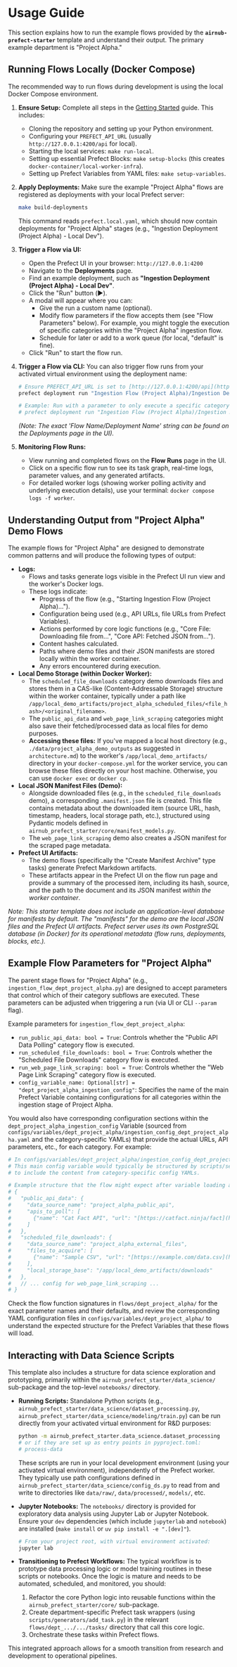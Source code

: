 # Usage Guide

This section explains how to run the example flows provided by the **`airnub-prefect-starter`** template and understand their output. The primary example department is "Project Alpha."

## Running Flows Locally (Docker Compose)

The recommended way to run flows during development is using the local Docker Compose environment.

1.  **Ensure Setup:** Complete all steps in the [Getting Started](getting-started.md) guide. This includes:
    * Cloning the repository and setting up your Python environment.
    * Configuring your `PREFECT_API_URL` (usually `http://127.0.0.1:4200/api` for local).
    * Starting the local services: `make run-local`.
    * Setting up essential Prefect Blocks: `make setup-blocks` (this creates `docker-container/local-worker-infra`).
    * Setting up Prefect Variables from YAML files: `make setup-variables`.
2.  **Apply Deployments:** Make sure the example "Project Alpha" flows are registered as deployments with your local Prefect server:
    ```bash
    make build-deployments
    ```
    This command reads `prefect.local.yaml`, which should now contain deployments for "Project Alpha" stages (e.g., "Ingestion Deployment (Project Alpha) - Local Dev").

3.  **Trigger a Flow via UI:**
    * Open the Prefect UI in your browser: `http://127.0.0.1:4200`
    * Navigate to the **Deployments** page.
    * Find an example deployment, such as **"Ingestion Deployment (Project Alpha) - Local Dev"**.
    * Click the "Run" button (▶️).
    * A modal will appear where you can:
        * Give the run a custom name (optional).
        * Modify flow parameters if the flow accepts them (see "Flow Parameters" below). For example, you might toggle the execution of specific categories within the "Project Alpha" ingestion flow.
        * Schedule for later or add to a work queue (for local, "default" is fine).
    * Click "Run" to start the flow run.

4.  **Trigger a Flow via CLI:**
    You can also trigger flow runs from your activated virtual environment using the deployment name:
    ```bash
    # Ensure PREFECT_API_URL is set to [http://127.0.0.1:4200/api](http://127.0.0.1:4200/api)
    prefect deployment run "Ingestion Flow (Project Alpha)/Ingestion Deployment (Project Alpha) - Local Dev"
    
    # Example: Run with a parameter to only execute a specific category (if the flow supports it)
    # prefect deployment run "Ingestion Flow (Project Alpha)/Ingestion Deployment (Project Alpha) - Local Dev" --param run_public_api_data=true --param run_scheduled_file_downloads=false 
    ```
    *(Note: The exact 'Flow Name/Deployment Name' string can be found on the Deployments page in the UI).*

5.  **Monitoring Flow Runs:**
    * View running and completed flows on the **Flow Runs** page in the UI.
    * Click on a specific flow run to see its task graph, real-time logs, parameter values, and any generated artifacts.
    * For detailed worker logs (showing worker polling activity and underlying execution details), use your terminal: `docker compose logs -f worker`.

## Understanding Output from "Project Alpha" Demo Flows

The example flows for "Project Alpha" are designed to demonstrate common patterns and will produce the following types of output:

* **Logs:**
    * Flows and tasks generate logs visible in the Prefect UI run view and the worker's Docker logs.
    * These logs indicate:
        * Progress of the flow (e.g., "Starting Ingestion Flow (Project Alpha)...").
        * Configuration being used (e.g., API URLs, file URLs from Prefect Variables).
        * Actions performed by core logic functions (e.g., "Core File: Downloading file from...", "Core API: Fetched JSON from...").
        * Content hashes calculated.
        * Paths where demo files and their JSON manifests are stored locally within the worker container.
        * Any errors encountered during execution.
* **Local Demo Storage (within Docker Worker):**
    * The `scheduled_file_downloads` category demo downloads files and stores them in a CAS-like (Content-Addressable Storage) structure within the worker container, typically under a path like `/app/local_demo_artifacts/project_alpha_scheduled_files/<file_hash>/<original_filename>`.
    * The `public_api_data` and `web_page_link_scraping` categories might also save their fetched/processed data as local files for demo purposes.
    * **Accessing these files:** If you've mapped a local host directory (e.g., `./data/project_alpha_demo_outputs` as suggested in `architecture.md`) to the worker's `/app/local_demo_artifacts/` directory in your `docker-compose.yml` for the worker service, you can browse these files directly on your host machine. Otherwise, you can use `docker exec` or `docker cp`.
* **Local JSON Manifest Files (Demo):**
    * Alongside downloaded files (e.g., in the `scheduled_file_downloads` demo), a corresponding `.manifest.json` file is created. This file contains metadata about the downloaded item (source URL, hash, timestamp, headers, local storage path, etc.), structured using Pydantic models defined in `airnub_prefect_starter/core/manifest_models.py`.
    * The `web_page_link_scraping` demo also creates a JSON manifest for the scraped page metadata.
* **Prefect UI Artifacts:**
    * The demo flows (specifically the "Create Manifest Archive" type tasks) generate Prefect Markdown artifacts.
    * These artifacts appear in the Prefect UI on the flow run page and provide a summary of the processed item, including its hash, source, and the path to the document and its JSON manifest *within the worker container*.

*Note: This starter template does not include an application-level database for manifests by default. The "manifests" for the demo are the local JSON files and the Prefect UI artifacts. Prefect server uses its own PostgreSQL database (in Docker) for its operational metadata (flow runs, deployments, blocks, etc.).*

## Example Flow Parameters for "Project Alpha"

The parent stage flows for "Project Alpha" (e.g., `ingestion_flow_dept_project_alpha.py`) are designed to accept parameters that control which of their category subflows are executed. These parameters can be adjusted when triggering a run (via UI or CLI `--param` flag).

Example parameters for `ingestion_flow_dept_project_alpha`:

* `run_public_api_data: bool = True`: Controls whether the "Public API Data Polling" category flow is executed.
* `run_scheduled_file_downloads: bool = True`: Controls whether the "Scheduled File Downloads" category flow is executed.
* `run_web_page_link_scraping: bool = True`: Controls whether the "Web Page Link Scraping" category flow is executed.
* `config_variable_name: Optional[str] = "dept_project_alpha_ingestion_config"`: Specifies the name of the main Prefect Variable containing configurations for all categories within the ingestion stage of Project Alpha.

You would also have corresponding configuration sections within the `dept_project_alpha_ingestion_config` Variable (sourced from `configs/variables/dept_project_alpha/ingestion_config_dept_project_alpha.yaml` and the category-specific YAMLs) that provide the actual URLs, API parameters, etc., for each category. For example:

```yaml
# In configs/variables/dept_project_alpha/ingestion_config_dept_project_alpha.yaml (simplified)
# This main config variable would typically be structured by scripts/setup_prefect_variables.py
# to include the content from category-specific config YAMLs.

# Example structure that the flow might expect after variable loading and JSON parsing:
# {
#   "public_api_data": {
#     "data_source_name": "project_alpha_public_api",
#     "apis_to_poll": [
#       {"name": "Cat Fact API", "url": "[https://catfact.ninja/fact](https://catfact.ninja/fact)", "extract_key": "fact"}
#     ]
#   },
#   "scheduled_file_downloads": {
#     "data_source_name": "project_alpha_external_files",
#     "files_to_acquire": [
#       {"name": "Sample CSV", "url": "[https://example.com/data.csv](https://example.com/data.csv)", "link_title": "Some Data"}
#     ],
#     "local_storage_base": "/app/local_demo_artifacts/downloads" 
#   },
#   // ... config for web_page_link_scraping ...
# }
```
Check the flow function signatures in `flows/dept_project_alpha/` for the exact parameter names and their defaults, and review the corresponding YAML configuration files in `configs/variables/dept_project_alpha/` to understand the expected structure for the Prefect Variables that these flows will load.

## Interacting with Data Science Scripts

This template also includes a structure for data science exploration and prototyping, primarily within the `airnub_prefect_starter/data_science/` sub-package and the top-level `notebooks/` directory.

* **Running Scripts:** Standalone Python scripts (e.g., `airnub_prefect_starter/data_science/dataset_processing.py`, `airnub_prefect_starter/data_science/modeling/train.py`) can be run directly from your activated virtual environment for R&D purposes:
    ```bash
    python -m airnub_prefect_starter.data_science.dataset_processing 
    # or if they are set up as entry points in pyproject.toml:
    # process-data 
    ```
    These scripts are run in your local development environment (using your activated virtual environment), independently of the Prefect worker. They typically use path configurations defined in `airnub_prefect_starter/data_science/config_ds.py` to read from and write to directories like `data/raw/`, `data/processed/`, `models/`, etc.

* **Jupyter Notebooks:** The `notebooks/` directory is provided for exploratory data analysis using Jupyter Lab or Jupyter Notebook. Ensure your `dev` dependencies (which include `jupyterlab` and `notebook`) are installed (`make install` or `uv pip install -e ".[dev]"`).
    ```bash
    # From your project root, with virtual environment activated:
    jupyter lab
    ```

* **Transitioning to Prefect Workflows:**
    The typical workflow is to prototype data processing logic or model training routines in these scripts or notebooks. Once the logic is mature and needs to be automated, scheduled, and monitored, you should:
    1.  Refactor the core Python logic into reusable functions within the `airnub_prefect_starter/core/` sub-package.
    2.  Create department-specific Prefect task wrappers (using `scripts/generators/add_task.py`) in the relevant `flows/dept_.../.../tasks/` directory that call this core logic.
    3.  Orchestrate these tasks within Prefect flows.

This integrated approach allows for a smooth transition from research and development to operational pipelines.

